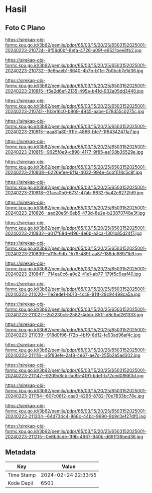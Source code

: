 # Hasil

## Foto C Plano

https://sirekap-obj-formc.kpu.go.id/3b62/pemilu/pdpr/65/03/15/20/25/6503152025001-20240223-210724--9f56d0bf-8efa-4726-a09f-e9521bee8fb2.jpg

https://sirekap-obj-formc.kpu.go.id/3b62/pemilu/pdpr/65/03/15/20/25/6503152025001-20240223-210732--9e6baeb1-6640-4b7b-b11e-7b0bcb7e1d36.jpg

https://sirekap-obj-formc.kpu.go.id/3b62/pemilu/pdpr/65/03/15/20/25/6503152025001-20240223-210815--f5e2d6ef-2135-495a-b41d-932a05dd3446.jpg

https://sirekap-obj-formc.kpu.go.id/3b62/pemilu/pdpr/65/03/15/20/25/6503152025001-20240223-210741--103e16c0-b869-4945-aabe-078d55c0275c.jpg

https://sirekap-obj-formc.kpu.go.id/3b62/pemilu/pdpr/65/03/15/20/25/6503152025001-20240223-210815--aaa81a80-91fc-4866-bfe7-1f6434247fa7.jpg

https://sirekap-obj-formc.kpu.go.id/3b62/pemilu/pdpr/65/03/15/20/25/6503152025001-20240223-210815--9625f8e9-c898-4177-9f85-ae108b36529e.jpg

https://sirekap-obj-formc.kpu.go.id/3b62/pemilu/pdpr/65/03/15/20/25/6503152025001-20240223-210808--6226efee-9f1a-4032-994e-4cbf018c5c9f.jpg

https://sirekap-obj-formc.kpu.go.id/3b62/pemilu/pdpr/65/03/15/20/25/6503152025001-20240223-210818--21aca0b0-6731-47ab-8632-5a42c6272fd9.jpg

https://sirekap-obj-formc.kpu.go.id/3b62/pemilu/pdpr/65/03/15/20/25/6503152025001-20240223-210826--aad20e6f-6eb5-473d-8e2e-b23870748e3f.jpg

https://sirekap-obj-formc.kpu.go.id/3b62/pemilu/pdpr/65/03/15/20/25/6503152025001-20240223-210832--a017f68d-e196-4e6b-a2ca-1301b85d24f7.jpg

https://sirekap-obj-formc.kpu.go.id/3b62/pemilu/pdpr/65/03/15/20/25/6503152025001-20240223-210839--a115c9db-1579-489f-aa87-188dc68971b9.jpg

https://sirekap-obj-formc.kpu.go.id/3b62/pemilu/pdpr/65/03/15/20/25/6503152025001-20240223-210847--714ea0c6-a0c2-41e1-ab77-179f6c9eaf40.jpg

https://sirekap-obj-formc.kpu.go.id/3b62/pemilu/pdpr/65/03/15/20/25/6503152025001-20240223-211020--11e2ede1-b013-4cc8-811f-29c94498ca5a.jpg

https://sirekap-obj-formc.kpu.go.id/3b62/pemilu/pdpr/65/03/15/20/25/6503152025001-20240223-211027--2b2230c5-2582-4ddb-851f-d8c1bd261333.jpg

https://sirekap-obj-formc.kpu.go.id/3b62/pemilu/pdpr/65/03/15/20/25/6503152025001-20240223-211039--918d0f96-f72b-4bf9-8d12-fe93ad96af4c.jpg

https://sirekap-obj-formc.kpu.go.id/3b62/pemilu/pdpr/65/03/15/20/25/6503152025001-20240223-211116--a5f83efe-2af8-4e67-ae7d-255b2a5ad302.jpg

https://sirekap-obj-formc.kpu.go.id/3b62/pemilu/pdpr/65/03/15/20/25/6503152025001-20240223-211147--9209d8cb-5d85-4f91-bdef-b72ced08663d.jpg

https://sirekap-obj-formc.kpu.go.id/3b62/pemilu/pdpr/65/03/15/20/25/6503152025001-20240223-211154--607c08f2-daa0-4296-8782-70e7833bc78e.jpg

https://sirekap-obj-formc.kpu.go.id/3b62/pemilu/pdpr/65/03/15/20/25/6503152025001-20240223-211204--64d734c4-868c-44bc-9990-9b9c0ef27df0.jpg

https://sirekap-obj-formc.kpu.go.id/3b62/pemilu/pdpr/65/03/15/20/25/6503152025001-20240223-211215--0e6b3cde-1f9b-4967-940b-d691f39bed36.jpg


## Metadata

| Key        | Value               |
| ---------- | ------------------- |
| Time Stamp | 2024-02-24 22:33:55 |
| Kode Dapil | 6501                |



